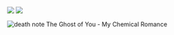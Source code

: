 ![](https://komarev.com/ghpvc/?username=your-github-username&abbreviated=true)
![](https://komarev.com/ghpvc/?username=your-github-username&color=ff69b4)


![death note](https://i8.glitter-graphics.org/pub/181/181958z6aob5a3xp.gif)  The Ghost of You - My Chemical Romance
